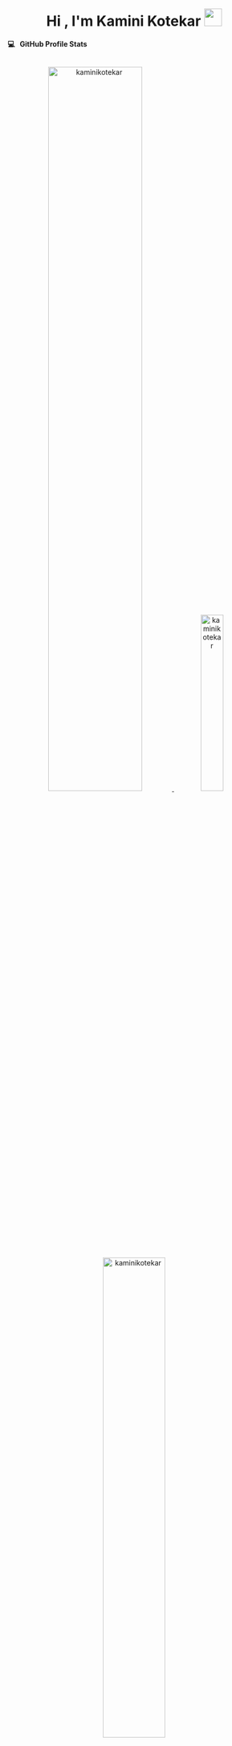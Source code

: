 <h1 align="center"><b>Hi , I'm Kamini Kotekar </b><img src="https://media.giphy.com/media/hvRJCLFzcasrR4ia7z/giphy.gif" width="35"></h1>

<summary><b>💻 &nbsp; GitHub Profile Stats</b></summary>
<br/>
<p align="center">
    <a href="https://github.com/kaminikotekar/">
    <img width="60.8%" src="https://github-readme-stats.vercel.app/api?username=kaminikotekar&show_icons=true&count_private=true&theme=tokyonight&hide=issues,contribs" alt="kaminikotekar" 
    />
    <img width="30%" src="https://github-readme-stats.vercel.app/api/top-langs?username=kaminikotekar&langs_count=10&show_icons=true&locale=en&layout=compact&theme=tokyonight" alt="kaminikotekar" />
    </a>
    <img width="49.5%" src="https://github-readme-streak-stats.herokuapp.com/?user=kaminikotekar&theme=tokyonight" alt="kaminikotekar" />
</p>

<summary> <b>📈 &nbsp;Latest Activity Graph</b> </summary>
<samp>
    <h6 align="center"> latest contribution </h6>
    <img alt="Kamini's Activity Graph" src="https://activity-graph.herokuapp.com/graph/?username=kaminikotekar&bg_color=000&color=fff&line=00E676&point=fff&hide_border=true" />
    <br/>
</samp>
